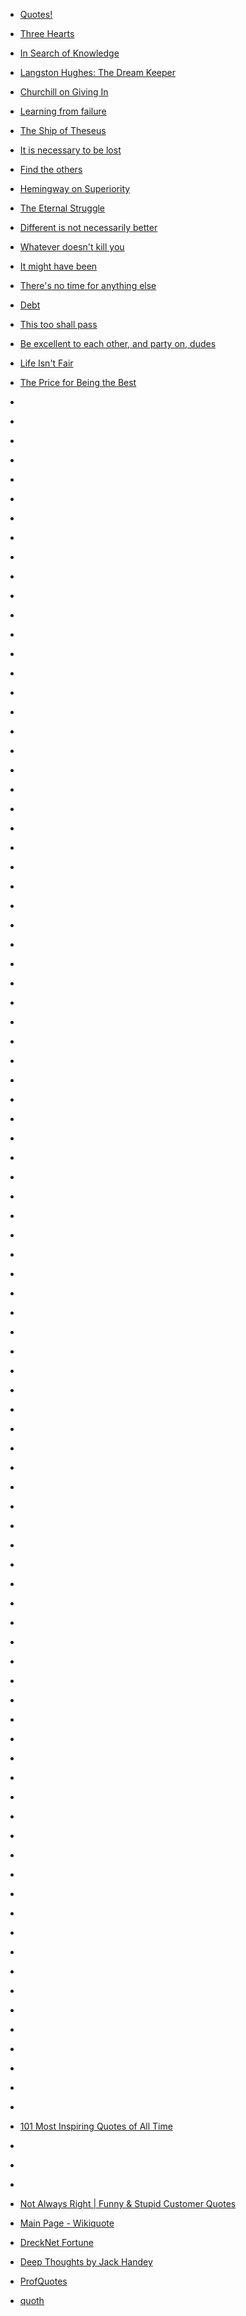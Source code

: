 
- [Quotes!](/2021/01/quotes/)

- [Three Hearts](/2019/08/three-hearts/)

- [In Search of Knowledge](/2019/05/in-search-of-knowledge/)

- [Langston Hughes: The Dream Keeper](/2019/05/langston-hughes-the-dream-keeper/)

- [Churchill on Giving In](/2019/04/churchill-on-giving-in/)

- [Learning from failure](/2019/04/learning-from-failure/)

- [The Ship of Theseus](/2019/04/the-ship-of-theseus/)

- [It is necessary to be lost](/2019/04/it-is-necessary-to-be-lost/)

- [Find the others](/2019/03/find-the-others/)

- [Hemingway on Superiority](/2019/03/hemingway-on-superiority/)

- [The Eternal Struggle](/2019/03/the-eternal-struggle/)

- [Different is not necessarily better](/2019/03/different-is-not-necessarily-better/)

- [Whatever doesn&#39;t kill you](/2019/03/whatever-doesnt-kill-you/)

- [It might have been](/2019/02/it-might-have-been/)

- [There&#39;s no time for anything else](/2019/02/theres-no-time-for-anything-else/)

- [Debt](/2019/02/debt/)

- [This too shall pass](/2019/02/this-too-shall-pass/)

- [Be excellent to each other, and party on, dudes](/2019/02/be-excellent-to-each-other-and-party-on-dudes/)

- [Life Isn&#39;t Fair](/2019/01/life-isnt-fair/)

- [The Price for Being the Best](/2018/11/the-price-for-being-the-best/)

- [](/2018/11/10157057506758912/)

- [](/2018/09/10156944714508912/)

- [](/2018/08/e4bs9hp/)

- [](/2018/05/10156668630063912/)

- [](/2017/12/10156294616568912/)

- [](/2017/11/10156167338153912/)

- [](/2017/08/10155991095293912/)

- [](/2017/08/10155968386438912/)

- [](/2017/08/895432195036200960/)

- [](/2017/08/10155929302568912/)

- [](/2017/05/10155654402758912/)

- [](/2017/03/10155482897228912/)

- [](/2017/03/10155452138493912/)

- [](/2017/02/10155332846438912/)

- [](/2017/01/826422318956105729/)

- [](/2017/01/10155269161388912/)

- [](/2016/12/10155226663398912/)

- [](/2016/11/10155076007533912/)

- [](/2016/11/10155063810843912/)

- [](/2016/10/791720552750649344/)

- [](/2016/10/10155020060223912/)

- [](/2016/10/10155012713008912/)

- [](/2016/10/10154964653658912/)

- [](/2016/09/10154923390203912/)

- [](/2016/09/10154905926248912/)

- [](/2016/09/772343261083992064/)

- [](/2016/08/10154851570158912/)

- [](/2016/08/10154845834898912/)

- [](/2016/08/10154844918433912/)

- [](/2016/08/10154794245158912/)

- [](/2016/07/10154769224263912/)

- [](/2016/07/756616018345156608/)

- [](/2016/07/10154758817438912/)

- [](/2016/05/10154586595718912/)

- [](/2016/05/10154581266553912/)

- [](/2016/04/10154540257058912/)

- [](/2016/04/142916940105/)

- [](/2016/03/711710698384941057/)

- [](/2015/10/10154132299688912/)

- [](/2015/09/645272018858983424/)

- [](/2015/08/10154030197003912/)

- [](/2015/06/10153861323038912/)

- [](/2015/02/10153577849903912/)

- [](/2015/02/109864632055/)

- [](/2015/01/560049478640488449/)

- [](/2015/01/10153520115178912/)

- [](/2014/12/10153461065638912/)

- [](/2014/12/10153442983888912/)

- [](/2014/11/10153368075598912/)

- [](/2014/11/10153366482263912/)

- [](/2014/09/10153240139783912/)

- [](/2014/07/10153091109943912/)

- [](/2014/07/485414362618675200/)

- [](/2014/06/10153045076753912/)

- [](/2014/05/10152933806203912/)

- [](/2014/04/10152923387018912/)

- [](/2014/04/10152906850498912/)

- [](/2014/04/10152877799668912/)

- [](/2014/04/10152874116768912/)

- [](/2014/03/443531316626087936/)

- [](/2014/02/437364119440592897/)

- [](/2014/02/436170622981259264/)

- [](/2014/02/10152789715893912/)

- [](/2014/02/10152788470223912/)

- [](/2014/01/424480268032827392/)

- [](/2014/01/423112655100858368/)

- [](/2013/12/71747240050/)

- [](/2013/12/10152687246818912/)

- [](/2013/11/66430400788/)

- [](/2013/09/379743636444811264/)

- [](/2013/08/363138942670872576/)

- [](/2013/06/341954150042578945/)

- [](/2013/01/293415563894616065/)

- [](/2012/09/244431403536744448/)

- [](/2012/08/232395423602573312/)

- [](/2011/05/5099301259/)

- [](/2011/03/3583290532/)

- [](/2010/11/1637528817/)

- [](/2010/11/105174156220020/)

- [](/2010/09/22675085224/)

- [](/2010/08/1014769410/)

- [](/2010/07/802047143/)

- [](/2010/07/17785944129/)

- [](/2010/06/705527095/)

- [](/2010/06/654314896/)

- [](/2010/01/357959994/)

- [](/2009/09/4054067113/)

- [](/2009/08/3421584044/)

- [](/2009/08/114528894915/)

- [101 Most Inspiring Quotes of All Time](/2009/08/101-most-inspiring-quotes-of-all-time/)

- [](/2009/07/2852515890/)

- [](/2008/11/57509136/)

- [](/2008/10/56767445/)

- [Not Always Right | Funny &amp; Stupid Customer Quotes](/2008/02/not-always-right-funny-stupid-customer-quotes/)

- [Main Page - Wikiquote](/2006/03/main-page-wikiquote/)

- [DreckNet Fortune](/2006/02/drecknet-fortune/)

- [Deep Thoughts by Jack Handey](/2006/02/deep-thoughts-by-jack-handey/)

- [ProfQuotes](/2005/11/profquotes/)

- [quoth](/2005/03/quoth/)
